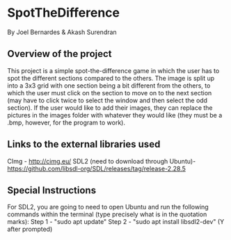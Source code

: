 # SpotTheDifference 
By Joel Bernardes & Akash Surendran

## Overview of the project
This project is a simple spot-the-difference game in which the user has to spot the different sections compared to the others. The image is split up into a 3x3 grid with one section being a bit different from the others, to which the user must click on the section to move on to the next section (may have to click twice to select the window and then select the odd section). If the user would like to add their images, they can replace the pictures in the images folder with whatever they would like (they must be a .bmp, however, for the program to work).

## Links to the external libraries used
CImg - http://cimg.eu/ 
SDL2 (need to download through Ubuntu)- https://github.com/libsdl-org/SDL/releases/tag/release-2.28.5

## Special Instructions
For SDL2, you are going to need to open Ubuntu and run the following commands within the terminal (type precisely what is in the quotation marks): 
Step 1 - "sudo apt update" 
Step 2 - "sudo apt install libsdl2-dev" (Y after prompted)
